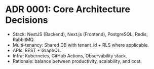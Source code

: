# ADR 0001: Core Architecture Decisions

- Stack: NestJS (Backend), Next.js (Frontend), PostgreSQL, Redis, RabbitMQ.
- Multi-tenancy: Shared DB with tenant_id + RLS where applicable.
- APIs: REST + GraphQL.
- Infra: Kubernetes, GitHub Actions, Observability stack.
- Rationale: balance between productivity, scalability, and cost.